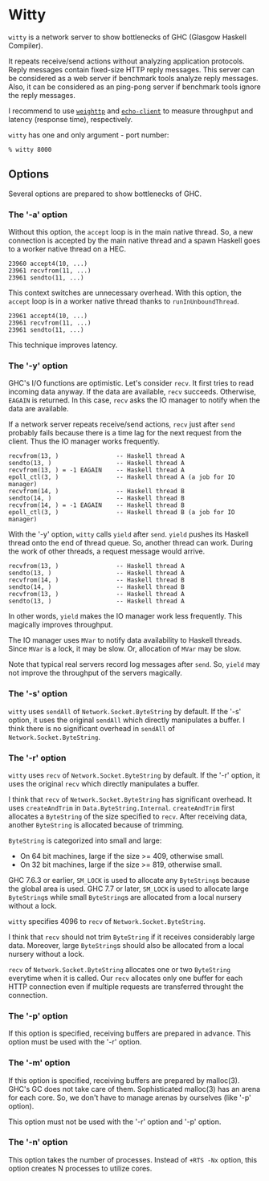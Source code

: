 # Witty

`witty` is a network server to show bottlenecks of GHC (Glasgow
Haskell Compiler).

It repeats receive/send actions without analyzing application
protocols. Reply messages contain fixed-size HTTP reply messages.
This server can be considered as a web server if benchmark tools
analyze reply messages. Also, it can be considered as an ping-pong
server if benchmark tools ignore the reply messages.

I recommend to use
[`weighttp`](http://redmine.lighttpd.net/projects/weighttp/wiki) and
[`echo-client`](https://github.com/kazu-yamamoto/latency-bench) to
measure throughput and latency (response time), respectively.

`witty` has one and only argument - port number:

    % witty 8000

## Options

Several options are prepared to show bottlenecks of GHC.

### The '-a' option

Without this option, the `accept` loop is in the main native thread.
So, a new connection is accepted by the main native thread
and a spawn Haskell goes to a worker native thread on a HEC.

    23960 accept4(10, ...)
    23961 recvfrom(11, ...)
    23961 sendto(11, ...)

This context switches are unnecessary overhead. With this option, the
`accept` loop is in a worker native thread thanks to
`runInUnboundThread`.

    23961 accept4(10, ...)
    23961 recvfrom(11, ...)
    23961 sendto(11, ...)

This technique improves latency.

### The '-y' option

GHC's I/O functions are optimistic. Let's consider `recv`.
It first tries to read incoming data anyway.
If the data are available, `recv` succeeds.
Otherwise, `EAGAIN` is returned.
In this case, `recv` asks the IO manager to notify when the data are available.

If a network server repeats receive/send actions,
`recv` just after `send` probably fails because
there is a time lag for the next request from the client.
Thus the IO manager works frequently.

    recvfrom(13, )                -- Haskell thread A
    sendto(13, )                  -- Haskell thread A
    recvfrom(13, ) = -1 EAGAIN    -- Haskell thread A
    epoll_ctl(3, )                -- Haskell thread A (a job for IO manager)
    recvfrom(14, )                -- Haskell thread B
    sendto(14, )                  -- Haskell thread B
    recvfrom(14, ) = -1 EAGAIN    -- Haskell thread B
    epoll_ctl(3, )                -- Haskell thread B (a job for IO manager)

With the '-y' option, `witty` calls `yield` after `send`.
`yield` pushes its Haskell thread onto the end of thread queue. So,
another thread can work. During the work of other threads, a request
message would arrive.

    recvfrom(13, )                -- Haskell thread A
    sendto(13, )                  -- Haskell thread A
    recvfrom(14, )                -- Haskell thread B
    sendto(14, )                  -- Haskell thread B
    recvfrom(13, )                -- Haskell thread A
    sendto(13, )                  -- Haskell thread A

In other words, `yield` makes the IO manager work less frequently.
This magically improves throughput.

The IO manager uses `MVar` to notify data availability to Haskell threads.
Since `MVar` is a lock, it may be slow.
Or, allocation of `MVar` may be slow.

Note that typical real servers record log messages after `send`.
So, `yield` may not improve the throughput of the servers magically.

### The '-s' option

`witty` uses `sendAll` of `Network.Socket.ByteString` by default.
If the '-s' option, it uses the original `sendAll`
which directly manipulates a buffer.
I think there is no significant overhead in
`sendAll` of `Network.Socket.ByteString`.

### The '-r' option

`witty` uses `recv` of `Network.Socket.ByteString` by default.
If the '-r' option, it uses the original `recv`
which directly manipulates a buffer.

I think that
`recv` of `Network.Socket.ByteString` has significant overhead.
It uses `createAndTrim` in `Data.ByteString.Internal`.
`createAndTrim` first allocates a `ByteString` of the size specified
to `recv`.
After receiving data, another `ByteString` is allocated because of trimming.

`ByteString` is categorized into small and large:

- On 64 bit machines, large if the size >= 409, otherwise small.
- On 32 bit machines, large if the size >= 819, otherwise small.

GHC 7.6.3 or earlier, `SM_LOCK` is used to allocate any `ByteString`s
because the global area is used.
GHC 7.7 or later, `SM_LOCK` is used to allocate large `ByteString`s
while small `ByteString`s are allocated from a local nursery without a lock.

`witty` specifies 4096 to `recv` of `Network.Socket.ByteString`.

I think that `recv` should not trim `ByteString` if it receives
considerably large data.
Moreover, large `ByteString`s should also be allocated from
a local nursery without a lock.

`recv` of `Network.Socket.ByteString` allocates one or two `ByteString`
everytime when it is called.
Our `recv` allocates only one buffer for each HTTP connection
even if multiple requests are transferred throught the connection.

### The '-p' option

If this option is specified, receiving buffers are prepared in advance.
This option must be used with the '-r' option.

### The '-m' option

If this option is specified, receiving buffers are prepared by
malloc(3). GHC's GC does not take care of them.  Sophisticated malloc(3)
has an arena for each core. So, we don't have to manage arenas by
ourselves (like '-p' option).

This option must not be used with the '-r' option and '-p' option.

### The '-n' option

This option takes the number of processes. Instead of `+RTS -Nx` option,
this option creates N processes to utilize cores.
